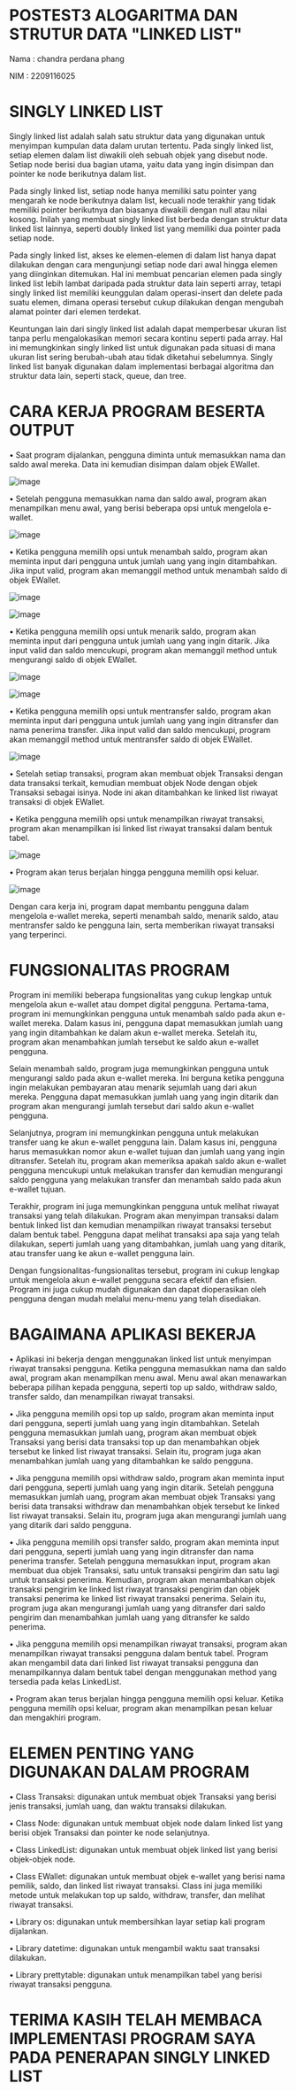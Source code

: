 # POSTEST3 ALOGARITMA DAN STRUTUR DATA "LINKED LIST"

Nama : chandra perdana phang

NIM  : 2209116025

# SINGLY LINKED LIST

Singly linked list adalah salah satu struktur data yang digunakan untuk menyimpan kumpulan data dalam urutan tertentu. Pada singly linked list, setiap elemen dalam list diwakili oleh sebuah objek yang disebut node. Setiap node berisi dua bagian utama, yaitu data yang ingin disimpan dan pointer ke node berikutnya dalam list.

Pada singly linked list, setiap node hanya memiliki satu pointer yang mengarah ke node berikutnya dalam list, kecuali node terakhir yang tidak memiliki pointer berikutnya dan biasanya diwakili dengan null atau nilai kosong. Inilah yang membuat singly linked list berbeda dengan struktur data linked list lainnya, seperti doubly linked list yang memiliki dua pointer pada setiap node.

Pada singly linked list, akses ke elemen-elemen di dalam list hanya dapat dilakukan dengan cara mengunjungi setiap node dari awal hingga elemen yang diinginkan ditemukan. Hal ini membuat pencarian elemen pada singly linked list lebih lambat daripada pada struktur data lain seperti array, tetapi singly linked list memiliki keunggulan dalam operasi-insert dan delete pada suatu elemen, dimana operasi tersebut cukup dilakukan dengan mengubah alamat pointer dari elemen terdekat.

Keuntungan lain dari singly linked list adalah dapat memperbesar ukuran list tanpa perlu mengalokasikan memori secara kontinu seperti pada array. Hal ini memungkinkan singly linked list untuk digunakan pada situasi di mana ukuran list sering berubah-ubah atau tidak diketahui sebelumnya. Singly linked list banyak digunakan dalam implementasi berbagai algoritma dan struktur data lain, seperti stack, queue, dan tree.


# CARA KERJA PROGRAM BESERTA OUTPUT

•	Saat program dijalankan, pengguna diminta untuk memasukkan nama dan saldo awal mereka. Data ini kemudian disimpan dalam objek EWallet.

![image](https://user-images.githubusercontent.com/126861865/225858370-690cdf18-66d5-45ac-9c90-ccc78ec96666.png)


•	Setelah pengguna memasukkan nama dan saldo awal, program akan menampilkan menu awal, yang berisi beberapa opsi untuk mengelola e-wallet.

![image](https://user-images.githubusercontent.com/126861865/225858551-aa651c50-ed36-460c-a829-5a5ee5c58989.png)


•	Ketika pengguna memilih opsi untuk menambah saldo, program akan meminta input dari pengguna untuk jumlah uang yang ingin ditambahkan. Jika input valid, program akan   memanggil method untuk menambah saldo di objek EWallet.

![image](https://user-images.githubusercontent.com/126861865/225858803-1977d8bd-eaa8-48bf-b238-3f3906118fb2.png)

![image](https://user-images.githubusercontent.com/126861865/225858972-7703f75d-e8da-4471-b1d9-dc617b634227.png)


•	Ketika pengguna memilih opsi untuk menarik saldo, program akan meminta input dari pengguna untuk jumlah uang yang ingin ditarik. Jika input valid dan saldo mencukupi, program akan memanggil method untuk mengurangi saldo di objek EWallet.

![image](https://user-images.githubusercontent.com/126861865/225859534-af7f33ab-2e9e-4226-9149-11a280d59ed2.png)

![image](https://user-images.githubusercontent.com/126861865/225860423-7918e616-26dc-41c6-b8de-77fdbf50a6be.png)


•	Ketika pengguna memilih opsi untuk mentransfer saldo, program akan meminta input dari pengguna untuk jumlah uang yang ingin ditransfer dan nama penerima transfer. Jika input valid dan saldo mencukupi, program akan memanggil method untuk mentransfer saldo di objek EWallet.

![image](https://user-images.githubusercontent.com/126861865/225860620-8e4bd9da-baf0-4b06-adfc-0c14c49cc60a.png)


•	Setelah setiap transaksi, program akan membuat objek Transaksi dengan data transaksi terkait, kemudian membuat objek Node dengan objek Transaksi sebagai isinya. Node ini akan ditambahkan ke linked list riwayat transaksi di objek EWallet.

•	Ketika pengguna memilih opsi untuk menampilkan riwayat transaksi, program akan menampilkan isi linked list riwayat transaksi dalam bentuk tabel.

![image](https://user-images.githubusercontent.com/126861865/225861463-293f6f79-c0fd-4b24-b82d-b8d62ad905ce.png)


•	Program akan terus berjalan hingga pengguna memilih opsi keluar.

![image](https://user-images.githubusercontent.com/126861865/225861704-f9d9bee9-f99a-45ad-8c5b-36e1eec9aab3.png)

Dengan cara kerja ini, program dapat membantu pengguna dalam mengelola e-wallet mereka, seperti menambah saldo, menarik saldo, atau mentransfer saldo ke pengguna lain, serta memberikan riwayat transaksi yang terperinci.


# FUNGSIONALITAS PROGRAM

Program ini memiliki beberapa fungsionalitas yang cukup lengkap untuk mengelola akun e-wallet atau dompet digital pengguna. Pertama-tama, program ini memungkinkan pengguna untuk menambah saldo pada akun e-wallet mereka. Dalam kasus ini, pengguna dapat memasukkan jumlah uang yang ingin ditambahkan ke dalam akun e-wallet mereka. Setelah itu, program akan menambahkan jumlah tersebut ke saldo akun e-wallet pengguna.

Selain menambah saldo, program juga memungkinkan pengguna untuk mengurangi saldo pada akun e-wallet mereka. Ini berguna ketika pengguna ingin melakukan pembayaran atau menarik sejumlah uang dari akun mereka. Pengguna dapat memasukkan jumlah uang yang ingin ditarik dan program akan mengurangi jumlah tersebut dari saldo akun e-wallet pengguna.

Selanjutnya, program ini memungkinkan pengguna untuk melakukan transfer uang ke akun e-wallet pengguna lain. Dalam kasus ini, pengguna harus memasukkan nomor akun e-wallet tujuan dan jumlah uang yang ingin ditransfer. Setelah itu, program akan memeriksa apakah saldo akun e-wallet pengguna mencukupi untuk melakukan transfer dan kemudian mengurangi saldo pengguna yang melakukan transfer dan menambah saldo pada akun e-wallet tujuan.

Terakhir, program ini juga memungkinkan pengguna untuk melihat riwayat transaksi yang telah dilakukan. Program akan menyimpan transaksi dalam bentuk linked list dan kemudian menampilkan riwayat transaksi tersebut dalam bentuk tabel. Pengguna dapat melihat transaksi apa saja yang telah dilakukan, seperti jumlah uang yang ditambahkan, jumlah uang yang ditarik, atau transfer uang ke akun e-wallet pengguna lain.

Dengan fungsionalitas-fungsionalitas tersebut, program ini cukup lengkap untuk mengelola akun e-wallet pengguna secara efektif dan efisien. Program ini juga cukup mudah digunakan dan dapat dioperasikan oleh pengguna dengan mudah melalui menu-menu yang telah disediakan.


# BAGAIMANA APLIKASI BEKERJA

•	Aplikasi ini bekerja dengan menggunakan linked list untuk menyimpan riwayat transaksi pengguna. Ketika pengguna memasukkan nama dan saldo awal, program akan menampilkan menu awal. Menu awal akan menawarkan beberapa pilihan kepada pengguna, seperti top up saldo, withdraw saldo, transfer saldo, dan menampilkan riwayat transaksi.

•	Jika pengguna memilih opsi top up saldo, program akan meminta input dari pengguna, seperti jumlah uang yang ingin ditambahkan. Setelah pengguna memasukkan jumlah uang, program akan membuat objek Transaksi yang berisi data transaksi top up dan menambahkan objek tersebut ke linked list riwayat transaksi. Selain itu, program juga akan menambahkan jumlah uang yang ditambahkan ke saldo pengguna.

•	Jika pengguna memilih opsi withdraw saldo, program akan meminta input dari pengguna, seperti jumlah uang yang ingin ditarik. Setelah pengguna memasukkan jumlah uang, program akan membuat objek Transaksi yang berisi data transaksi withdraw dan menambahkan objek tersebut ke linked list riwayat transaksi. Selain itu, program juga akan mengurangi jumlah uang yang ditarik dari saldo pengguna.

•	Jika pengguna memilih opsi transfer saldo, program akan meminta input dari pengguna, seperti jumlah uang yang ingin ditransfer dan nama penerima transfer. Setelah pengguna memasukkan input, program akan membuat dua objek Transaksi, satu untuk transaksi pengirim dan satu lagi untuk transaksi penerima. Kemudian, program akan menambahkan objek transaksi pengirim ke linked list riwayat transaksi pengirim dan objek transaksi penerima ke linked list riwayat transaksi penerima. Selain itu, program juga akan mengurangi jumlah uang yang ditransfer dari saldo pengirim dan menambahkan jumlah uang yang ditransfer ke saldo penerima.

•	Jika pengguna memilih opsi menampilkan riwayat transaksi, program akan menampilkan riwayat transaksi pengguna dalam bentuk tabel. Program akan mengambil data dari linked list riwayat transaksi pengguna dan menampilkannya dalam bentuk tabel dengan menggunakan method yang tersedia pada kelas LinkedList.

•	Program akan terus berjalan hingga pengguna memilih opsi keluar. Ketika pengguna memilih opsi keluar, program akan menampilkan pesan keluar dan mengakhiri program.


# ELEMEN PENTING YANG DIGUNAKAN DALAM PROGRAM

•	Class Transaksi: digunakan untuk membuat objek Transaksi yang berisi jenis transaksi, jumlah uang, dan waktu transaksi dilakukan.

•	Class Node: digunakan untuk membuat objek node dalam linked list yang berisi objek Transaksi dan pointer ke node selanjutnya.

•	Class LinkedList: digunakan untuk membuat objek linked list yang berisi objek-objek node.

•	Class EWallet: digunakan untuk membuat objek e-wallet yang berisi nama pemilik, saldo, dan linked list riwayat transaksi. Class ini juga memiliki metode untuk melakukan top up saldo, withdraw, transfer, dan melihat riwayat transaksi.

•	Library os: digunakan untuk membersihkan layar setiap kali program dijalankan.

•	Library datetime: digunakan untuk mengambil waktu saat transaksi dilakukan.

•	Library prettytable: digunakan untuk menampilkan tabel yang berisi riwayat transaksi pengguna.

# TERIMA KASIH TELAH MEMBACA IMPLEMENTASI PROGRAM SAYA PADA PENERAPAN SINGLY LINKED LIST
